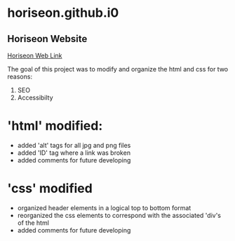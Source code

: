 # horiseon.github.i0

## Horiseon Website 
[Horiseon Web Link](https://dmehrmann76.github.io/horiseon-refactor/)

The goal of this project was to modify and organize the html and css for two reasons: 
1. SEO 
2. Accessibilty  

# 'html' modified: 

* added 'alt' tags for all jpg and png files
* added 'ID' tag where a link was broken 
* added comments for future developing 

# 'css' modified 

* organized header elements in a logical top to bottom format 
* reorganized the css elements to correspond with the associated 'div's of the html 
* added comments for future developing 
